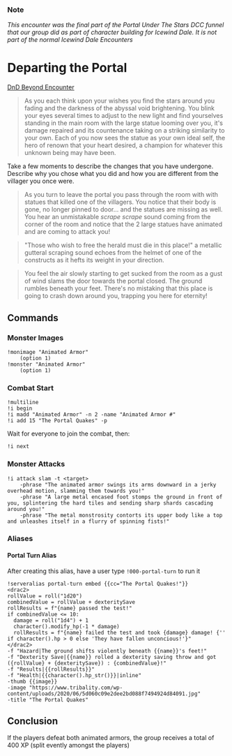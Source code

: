 ### Note
_This encounter was the final part of the Portal Under The Stars DCC funnel that our group did as part of character building for Icewind Dale. It is not part of the normal Icewind Dale Encounters_

# Departing the Portal
[DnD Beyond Encounter](https://www.dndbeyond.com/encounters/09240fa1-8e96-4b6e-94d4-95518aa5011e)


> As you each think upon your wishes you find the stars around you fading and the darkness of the abyssal void brightening. You blink your eyes several times to adjust to the new light and find yourselves standing in the main room with the large statue looming over you, it's damage repaired and its countenance taking on a striking similarity to your own. Each of you now sees the statue as your own ideal self, the hero of renown that your heart desired, a champion for whatever this unknown being may have been.

Take a few moments to describe the changes that you have undergone. Describe why you chose what you did and how you are different from the villager you once were.

> As you turn to leave the portal you pass through the room with with statues that killed one of the villagers. You notice that their body is gone, no longer pinned to door... and the statues are missing as well. You hear an unmistakable _scrape scrape_ sound coming from the corner of the room and notice that the 2 large statues have animated and are coming to attack you!

> "Those who wish to free the herald must die in this place!" a metallic gutteral scraping sound echoes from the helmet of one of the constructs as it hefts its weight in your direction.

> You feel the air slowly starting to get sucked from the room as a gust of wind slams the door towards the portal closed. The ground rumbles beneath your feet. There's no mistaking that this place is going to crash down around you, trapping you here for eternity!

## Commands

### Monster Images
```
!monimage "Animated Armor"
    (option 1)
!monster "Animated Armor"
    (option 1)
```

### Combat Start
```
!multiline
!i begin
!i madd "Animated Armor" -n 2 -name "Animated Armor #"
!i add 15 "The Portal Quakes" -p
```
Wait for everyone to join the combat, then:
```
!i next
```

### Monster Attacks

```
!i attack slam -t <target> 
    -phrase "The animated armor swings its arms downward in a jerky overhead motion, slamming them towards you!"
    -phrase "A large metal encased foot stomps the ground in front of you, splintering the hard tiles and sending sharp shards cascading around you!"
    -phrase "The metal monstrosity contorts its upper body like a top and unleashes itself in a flurry of spinning fists!"
```

### Aliases
#### Portal Turn Alias

After creating this alias, have a user type `!000-portal-turn` to run it
```
!serveralias portal-turn embed {{cc="The Portal Quakes!"}} 
<drac2>
rollValue = roll("1d20")
combinedValue = rollValue + dexteritySave
rollResults = f"{name} passed the test!"
if combinedValue <= 10:
  damage = roll("1d4") + 1
  character().modify_hp(-1 * damage)
  rollResults = f"{name} failed the test and took {damage} damage! {'' if character().hp > 0 else 'They have fallen unconcious!'}"
</drac2>
-f "Hazard|The ground shifts violently beneath {{name}}'s feet!"
-f "Dexterity Save|{{name}} rolled a dexterity saving throw and got ({rollValue} + {dexteritySave}) : {combinedValue}!"
-f "Results|{{rollResults}}"
-f "Health|{{character().hp_str()}}|inline"
-thumb {{image}}
-image "https://www.tribality.com/wp-content/uploads/2020/06/5d060c09e2dee2bd088f7494924d84091.jpg"
-title "The Portal Quakes"
```

## Conclusion
If the players defeat both animated armors, the group receives a total of 400 XP (split evently amongst the players)